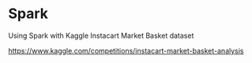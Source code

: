 # Spark

Using Spark with Kaggle Instacart Market Basket dataset

https://www.kaggle.com/competitions/instacart-market-basket-analysis
